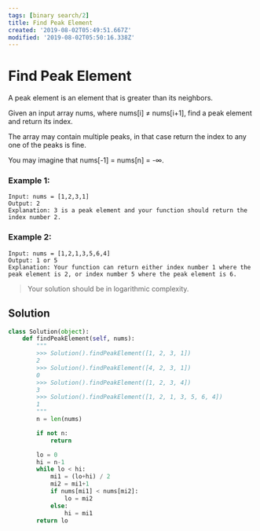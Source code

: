 ```yaml
---
tags: [binary search/2]
title: Find Peak Element
created: '2019-08-02T05:49:51.667Z'
modified: '2019-08-02T05:50:16.338Z'
---
```


# Find Peak Element

A peak element is an element that is greater than its neighbors.

Given an input array nums, where nums[i] ≠ nums[i+1], find a peak element and return its index.

The array may contain multiple peaks, in that case return the index to any one of the peaks is fine.

You may imagine that nums[-1] = nums[n] = -∞.

### Example 1:

```
Input: nums = [1,2,3,1]
Output: 2
Explanation: 3 is a peak element and your function should return the index number 2.
```

### Example 2:

```
Input: nums = [1,2,1,3,5,6,4]
Output: 1 or 5
Explanation: Your function can return either index number 1 where the peak element is 2, or index number 5 where the peak element is 6.
```

> Your solution should be in logarithmic complexity.

## Solution

```python
class Solution(object):
    def findPeakElement(self, nums):
        """
        >>> Solution().findPeakElement([1, 2, 3, 1])
        2
        >>> Solution().findPeakElement([4, 2, 3, 1])
        0
        >>> Solution().findPeakElement([1, 2, 3, 4])
        3
        >>> Solution().findPeakElement([1, 2, 1, 3, 5, 6, 4])
        1
        """
        n = len(nums)

        if not n:
            return

        lo = 0
        hi = n-1
        while lo < hi:
            mi1 = (lo+hi) / 2
            mi2 = mi1+1
            if nums[mi1] < nums[mi2]:
                lo = mi2
            else:
                hi = mi1
        return lo
```

